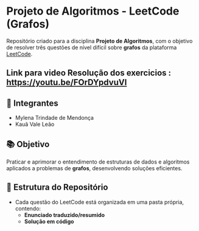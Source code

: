 # Projeto de Algoritmos - LeetCode (Grafos)

Repositório criado para a disciplina **Projeto de Algoritmos**, com o objetivo de resolver três questões de nível difícil sobre **grafos** da plataforma [LeetCode](https://leetcode.com/).

## Link para video Resolução dos exercicios : https://youtu.be/FOrDYpdvuVI

## 👥 Integrantes
- Mylena Trindade de Mendonça
- Kauã Vale Leão

## 📚 Objetivo
Praticar e aprimorar o entendimento de estruturas de dados e algoritmos aplicados a problemas de **grafos**, desenvolvendo soluções eficientes.

## 📝 Estrutura do Repositório
- Cada questão do LeetCode está organizada em uma pasta própria, contendo:
  - **Enunciado traduzido/resumido**
  - **Solução em código**

